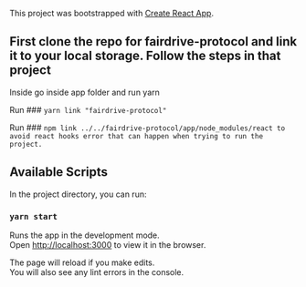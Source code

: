 This project was bootstrapped with [Create React App](https://github.com/facebook/create-react-app).

## First clone the repo for fairdrive-protocol and link it to your local storage. Follow the steps in that project

Inside go inside app folder and run yarn

Run ### `yarn link "fairdrive-protocol"`

Run ### `npm link ../../fairdrive-protocol/app/node_modules/react to avoid react hooks error that can happen when trying to run the project.`

## Available Scripts

In the project directory, you can run:

### `yarn start`

Runs the app in the development mode.<br />
Open [http://localhost:3000](http://localhost:3000) to view it in the browser.

The page will reload if you make edits.<br />
You will also see any lint errors in the console.


